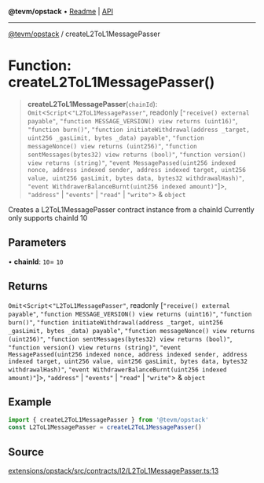 **@tevm/opstack** • [Readme](../README.md) \| [API](../globals.md)

***

[@tevm/opstack](../README.md) / createL2ToL1MessagePasser

# Function: createL2ToL1MessagePasser()

> **createL2ToL1MessagePasser**(`chainId`): `Omit`\<`Script`\<`"L2ToL1MessagePasser"`, readonly [`"receive() external payable"`, `"function MESSAGE_VERSION() view returns (uint16)"`, `"function burn()"`, `"function initiateWithdrawal(address _target, uint256 _gasLimit, bytes _data) payable"`, `"function messageNonce() view returns (uint256)"`, `"function sentMessages(bytes32) view returns (bool)"`, `"function version() view returns (string)"`, `"event MessagePassed(uint256 indexed nonce, address indexed sender, address indexed target, uint256 value, uint256 gasLimit, bytes data, bytes32 withdrawalHash)"`, `"event WithdrawerBalanceBurnt(uint256 indexed amount)"`]\>, `"address"` \| `"events"` \| `"read"` \| `"write"`\> & `object`

Creates a L2ToL1MessagePasser contract instance from a chainId
Currently only supports chainId 10

## Parameters

• **chainId**: `10`= `10`

## Returns

`Omit`\<`Script`\<`"L2ToL1MessagePasser"`, readonly [`"receive() external payable"`, `"function MESSAGE_VERSION() view returns (uint16)"`, `"function burn()"`, `"function initiateWithdrawal(address _target, uint256 _gasLimit, bytes _data) payable"`, `"function messageNonce() view returns (uint256)"`, `"function sentMessages(bytes32) view returns (bool)"`, `"function version() view returns (string)"`, `"event MessagePassed(uint256 indexed nonce, address indexed sender, address indexed target, uint256 value, uint256 gasLimit, bytes data, bytes32 withdrawalHash)"`, `"event WithdrawerBalanceBurnt(uint256 indexed amount)"`]\>, `"address"` \| `"events"` \| `"read"` \| `"write"`\> & `object`

## Example

```ts
import { createL2ToL1MessagePasser } from '@tevm/opstack'
const L2ToL1MessagePasser = createL2ToL1MessagePasser()
```

## Source

[extensions/opstack/src/contracts/l2/L2ToL1MessagePasser.ts:13](https://github.com/evmts/tevm-monorepo/blob/main/extensions/opstack/src/contracts/l2/L2ToL1MessagePasser.ts#L13)
